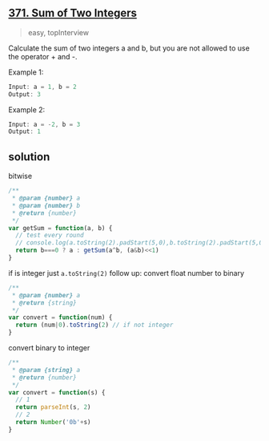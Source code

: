 ## [371. Sum of Two Integers](https://leetcode.com/problems/sum-of-two-integers/)
> easy, topInterview

Calculate the sum of two integers a and b, but you are not allowed to use the operator + and -.

Example 1:
```js
Input: a = 1, b = 2
Output: 3
```
Example 2:
```js
Input: a = -2, b = 3
Output: 1
```

## solution
bitwise
```js
/**
 * @param {number} a
 * @param {number} b
 * @return {number}
 */
var getSum = function(a, b) {
  // test every round
  // console.log(a.toString(2).padStart(5,0),b.toString(2).padStart(5,0))
  return b===0 ? a : getSum(a^b, (a&b)<<1)
}
```

if is integer just `a.toString(2)`
follow up: convert float number to binary
```js
/**
 * @param {number} a
 * @return {string}
 */
var convert = function(num) {
  return (num|0).toString(2) // if not integer
}
```

convert binary to integer
```js
/**
 * @param {string} a
 * @return {number}
 */
var convert = function(s) {
  // 1
  return parseInt(s, 2)
  // 2
  return Number('0b'+s)
}
```
